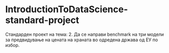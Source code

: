 # IntroductionToDataScience-standard-project
Стандарден проект на тема: 2. Да се направи benchmark на три модели за предвидување на цената на храната во одредена држава од ЕУ по избор. 
